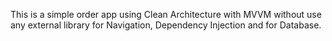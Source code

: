 This is a simple order app using Clean Architecture with MVVM without use any external library for Navigation, Dependency Injection and for Database.
